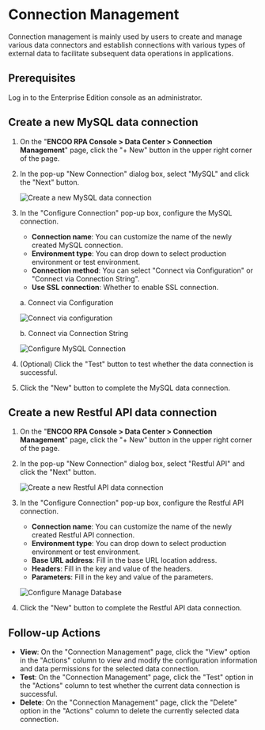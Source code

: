 # Connection Management

Connection management is mainly used by users to create and manage various data connectors and establish connections with various types of external data to facilitate subsequent data operations in applications.

## Prerequisites

Log in to the Enterprise Edition console as an administrator.

## Create a new MySQL data connection

1. On the "**ENCOO RPA Console > Data Center > Connection Management**" page, click the "+ New" button in the upper right corner of the page.

2. In the pop-up "New Connection" dialog box, select "MySQL" and click the "Next" button.
   
   ![Create a new MySQL data connection](https://docimages.blob.core.chinacloudapi.cn/images/Console/createconnector20210329.png)

3. In the "Configure Connection" pop-up box, configure the MySQL connection.
   
   - **Connection name**: You can customize the name of the newly created MySQL connection.
   - **Environment type**: You can drop down to select production environment or test environment.
   - **Connection method**: You can select "Connect via Configuration" or "Connect via Connection String".
   - **Use SSL connection**: Whether to enable SSL connection.
   
    a. Connect via Configuration
   
    ![Connect via configuration](https://docimages.blob.core.chinacloudapi.cn/images/Console/connectionbysetting20210329.png)
   
    b. Connect via Connection String
    
    ![Configure MySQL Connection](https://docimages.blob.core.chinacloudapi.cn/images/Console/settingmysqlconnect20210329.png)

4. (Optional) Click the "Test" button to test whether the data connection is successful.

5. Click the "New" button to complete the MySQL data connection.

## Create a new Restful API data connection

1. On the "**ENCOO RPA Console > Data Center > Connection Management**" page, click the "+ New" button in the upper right corner of the page.

2. In the pop-up "New Connection" dialog box, select "Restful API" and click the "Next" button.
   
    ![Create a new Restful API data connection](https://docimages.blob.core.chinacloudapi.cn/images/Console/createrestfulapi20210329.png)

3. In the "Configure Connection" pop-up box, configure the Restful API connection.
   
   - **Connection name**: You can customize the name of the newly created Restful API connection.
   - **Environment type**: You can drop down to select production environment or test environment.
   - **Base URL address**: Fill in the base URL location address.
   - **Headers**: Fill in the key and value of the headers.
   - **Parameters**: Fill in the key and value of the parameters.
   
    ![Configure Manage Database](https://docimages.blob.core.chinacloudapi.cn/images/Console/settingrestfulapi20210329.png)

4. Click the "New" button to complete the Restful API data connection.

## Follow-up Actions

- **View**: On the "Connection Management" page, click the "View" option in the "Actions" column to view and modify the configuration information and data permissions for the selected data connection.
- **Test**: On the "Connection Management" page, click the "Test" option in the "Actions" column to test whether the current data connection is successful.
- **Delete**: On the "Connection Management" page, click the "Delete" option in the "Actions" column to delete the currently selected data connection.
